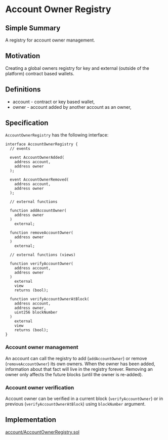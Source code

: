 # Account Owner Registry

## Simple Summary

A registry for account owner management.

## Motivation

Creating a global owners registry for key and external (outside of the platform) contract based wallets.

## Definitions

* account - contract or key based wallet,
* owner -  account added by another account as an owner,

## Specification

`AccountOwnerRegistry` has the following interface:

```solidity
interface AccountOwnerRegistry {
  // events

  event AccountOwnerAdded(
    address account,
    address owner
  );

  event AccountOwnerRemoved(
    address account,
    address owner
  );

  // external functions

  function addAccountOwner(
    address owner
  )
    external;

  function removeAccountOwner(
    address owner
  )
    external;

  // external functions (views)

  function verifyAccountOwner(
    address account,
    address owner
  )
    external
    view
    returns (bool);

  function verifyAccountOwnerAtBlock(
    address account,
    address owner,
    uint256 blockNumber
  )
    external
    view
    returns (bool);
}
```

### Account owner management

An account can call the registry to add (`addAccountOwner`) or remove (`removeAccountOwner`) its own owners. 
When the owner has been added, information about that fact will live in the registry forever.
Removing an owner only affects the future blocks (until the owner is re-added).

### Account owner verification

Account owner can be verified in a current block (`verifyAccountOwner`) or in previous (`verifyAccountOwnerAtBlock`) 
using `blockNumber` argument. 

## Implementation

[account/AccountOwnerRegistry.sol](../../src/account/AccountOwnerRegistry.sol)
